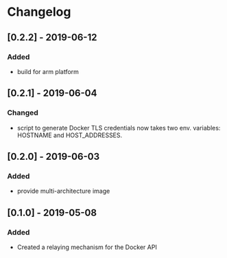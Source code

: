 # Changelog

## [0.2.2] - 2019-06-12
### Added
  - build for arm platform

## [0.2.1] - 2019-06-04
### Changed
  - script to generate Docker TLS credentials now takes
    two env. variables: HOSTNAME and HOST_ADDRESSES. 

## [0.2.0] - 2019-06-03
### Added
  - provide multi-architecture image

## [0.1.0] - 2019-05-08
### Added
  - Created a relaying mechanism for the Docker API

